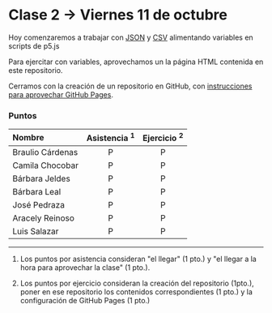 # Clase 2 → Viernes 11 de octubre

Hoy comenzaremos a trabajar con [JSON](https://www.json.org/json-es.html) y [CSV](https://es.wikipedia.org/wiki/Valores_separados_por_comas) alimentando variables en scripts de p5.js

Para ejercitar con variables, aprovechamos un la página HTML contenida en este repositorio. 

Cerramos con la creación de un repositorio en GitHub, con [instrucciones para aprovechar GitHub Pages](https://youtu.be/bFVtrlyH-kc).

### Puntos

| Nombre | Asistencia <sup>1</sup> | Ejercicio <sup>2</sup> |
|:-----------------|:---:|:---:|
| Braulio Cárdenas | P | P | 
| Camila Chocobar  | P | P | 
| Bárbara Jeldes   | P | P | 
| Bárbara Leal     | P | P | 
| José Pedraza     | P | P |
| Aracely Reinoso  | P | P | 
| Luis Salazar     | P | P | 

------
   
  1. Los puntos por asistencia consideran "el llegar" (1 pto.) y "el llegar a la hora para aprovechar la clase" (1 pto.).
  
  2. Los puntos por ejercicio consideran la creación del repositorio (1pto.), poner en ese repositorio los contenidos correspondientes (1 pto.) y la configuración de GitHub Pages (1 pto.) 

